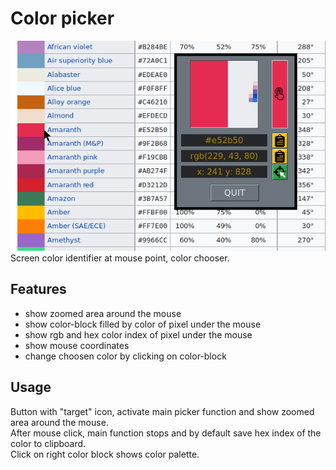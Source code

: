 # Color picker
![image](screenshot.png)  
Screen color identifier at mouse point, color chooser.
## Features
- show zoomed area around the mouse
- show color-block filled by color of pixel under the mouse
- show rgb and hex color index of pixel under the mouse
- show mouse coordinates
- change choosen color by clicking on color-block
## Usage
Button with "target" icon, activate main picker function and show zoomed area around the mouse.  
After mouse click, main function stops and by default save hex index of the color to clipboard.  
Click on right color block shows color palette.
